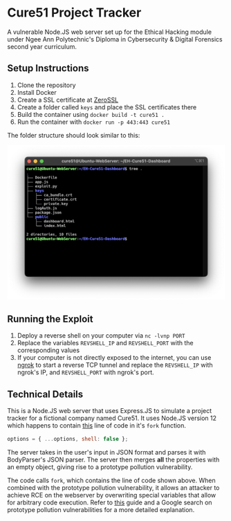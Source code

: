 # Cure51 Project Tracker

A vulnerable Node.JS web server set up for the Ethical
Hacking module under Ngee Ann Polytechnic's
Diploma in Cybersecurity & Digital Forensics
second year curriculum.

## Setup Instructions

1. Clone the repository
2. Install Docker
3. Create a SSL certificate at [ZeroSSL](https://zerossl.com/)
4. Create a folder called `keys` and place the SSL certificates there
5. Build the container using `docker build -t cure51 .`
6. Run the container with `docker run -p 443:443 cure51`

The folder structure should look similar to this:

![folder structure](public/struct.png)

## Running the Exploit

1. Deploy a reverse shell on your computer via `nc -lvnp PORT`
2. Replace the variables `REVSHELL_IP` and `REVSHELL_PORT` with the corresponding values
3. If your computer is not directly exposed to the internet, you can use [ngrok](https://ngrok.com/) to start a reverse TCP tunnel and replace the `REVSHELL_IP` with ngrok's IP, and `REVSHELL_PORT` with ngrok's port.

## Technical Details

This is a Node.JS web server that uses Express.JS to
simulate a project tracker for a fictional company
named Cure51. It uses Node.JS version 12 which happens
to contain [this](https://github.com/nodejs/node/blob/02aa8c22c26220e16616a88370d111c0229efe5e/lib/child_process.js#L138)
line of code in it's `fork` function.

```js
options = { ...options, shell: false };
```

The server takes in the user's input in JSON format
and parses it with BodyParser's JSON parser. The
server then merges **all** the properties with an
empty object, giving rise to a prototype pollution
vulnerability.

The code calls `fork`, which contains the line of code
shown above. When combined with the prototype pollution
vulnerability, it allows an attacker to achieve RCE on
the webserver by overwriting special variables that
allow for arbitrary code execution. Refer to
[this](https://book.hacktricks.xyz/pentesting-web/deserialization/nodejs-proto-prototype-pollution/prototype-pollution-to-rce)
guide and a Google search on prototype pollution
vulnerabilities for a more detailed explanation.
